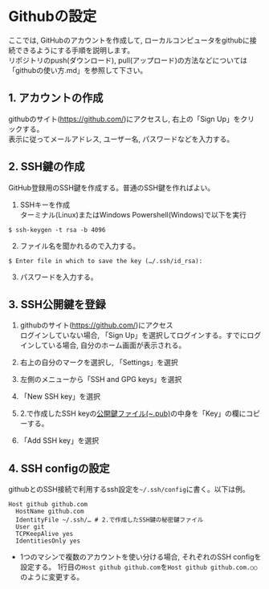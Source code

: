 # Githubの設定
ここでは, GitHubのアカウントを作成して, ローカルコンピュータをgithubに接続できるようにする手順を説明します。  
リポジトリのpush(ダウンロード), pull(アップロード)の方法などについては「githubの使い方.md」を参照して下さい。

## 1. アカウントの作成
githubのサイト(https://github.com/)にアクセスし, 右上の「Sign Up」をクリックする。  
表示に従ってメールアドレス, ユーザー名, パスワードなどを入力する。

## 2. SSH鍵の作成
GitHub登録用のSSH鍵を作成する。普通のSSH鍵を作ればよい。
1. SSHキーを作成  
ターミナル(Linux)またはWindows Powershell(Windows)で以下を実行
```
$ ssh-keygen -t rsa -b 4096
```
2. ファイル名を聞かれるので入力する。
```
$ Enter file in which to save the key (…/.ssh/id_rsa): 
```
3. パスワードを入力する。

## 3. SSH公開鍵を登録
1. githubのサイト(https://github.com/)にアクセス  
ログインしていない場合, 「Sign Up」を選択してログインする。すでにログインしている場合, 自分のホーム画面が表示される。

1. 右上の自分のマークを選択し, 「Settings」を選択
1. 左側のメニューから「SSH and GPG keys」を選択
1. 「New SSH key」を選択
1. 2.で作成したSSH keyの<u>公開鍵ファイル(~.pub)</u>の中身を「Key」の欄にコピーする。
1. 「Add SSH key」を選択

## 4. SSH configの設定
githubとのSSH接続で利用するssh設定を```~/.ssh/config```に書く。以下は例。
```
Host github github.com
  HostName github.com
  IdentityFile ~/.ssh/… # 2.で作成したSSH鍵の秘密鍵ファイル
  User git
  TCPKeepAlive yes
  IdentitiesOnly yes
```
- 1つのマシンで複数のアカウントを使い分ける場合, それぞれのSSH configを設定する。
    1行目の```Host github github.com```を```Host github github.com.○○```のように変更する。
